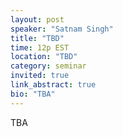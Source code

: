 ```yaml
---
layout: post
speaker: "Satnam Singh"
title: "TBD"
time: 12p EST
location: "TBD"
category: seminar
invited: true
link_abstract: true
bio: "TBA"
---
```

TBA
